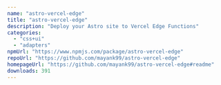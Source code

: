 ```yaml
---
name: "astro-vercel-edge"
title: "astro-vercel-edge"
description: "Deploy your Astro site to Vercel Edge Functions"
categories:
  - "css+ui"
  - "adapters"
npmUrl: "https://www.npmjs.com/package/astro-vercel-edge"
repoUrl: "https://github.com/mayank99/astro-vercel-edge"
homepageUrl: "https://github.com/mayank99/astro-vercel-edge#readme"
downloads: 391
---
```

